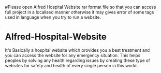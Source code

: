 #Please open Alfred Hospital Website rar format file so that you can access full project in a localised manner otherwise it may gives error of some tags used in language when you try to run a website.
# Alfred-Hospital-Website
It's Basically a hospital website which provides you a best treatment and you can access the website for any emergency situation. This helps peoples by solving any health regarding issues by creating these type of websites for safety and health of every single person in this world.
